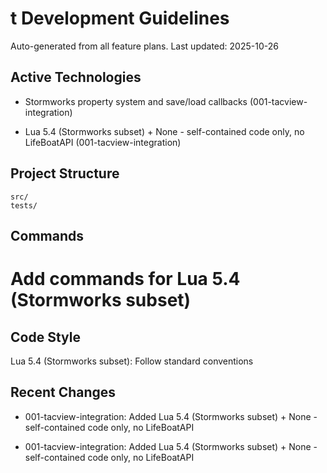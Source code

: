 # t Development Guidelines

Auto-generated from all feature plans. Last updated: 2025-10-26

## Active Technologies
- Stormworks property system and save/load callbacks (001-tacview-integration)

- Lua 5.4 (Stormworks subset) + None - self-contained code only, no LifeBoatAPI (001-tacview-integration)

## Project Structure

```text
src/
tests/
```

## Commands

# Add commands for Lua 5.4 (Stormworks subset)

## Code Style

Lua 5.4 (Stormworks subset): Follow standard conventions

## Recent Changes
- 001-tacview-integration: Added Lua 5.4 (Stormworks subset) + None - self-contained code only, no LifeBoatAPI

- 001-tacview-integration: Added Lua 5.4 (Stormworks subset) + None - self-contained code only, no LifeBoatAPI

<!-- MANUAL ADDITIONS START -->
<!-- MANUAL ADDITIONS END -->
